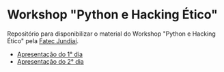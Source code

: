 # Workshop "Python e Hacking Ético"
Repositório para disponibilizar o material do Workshop "Python e Hacking Ético" pela [Fatec Jundiaí](http://www.fatecjd.edu.br/).

+ [Apresentação do 1° dia](https://github.com/humbertozanetti/workshoppythonhacking/blob/main/apresentacao_dia1.md)
+ [Apresentação do 2° dia](https://github.com/humbertozanetti/workshoppythonhacking/blob/main/apresentacao_dia2.md)
